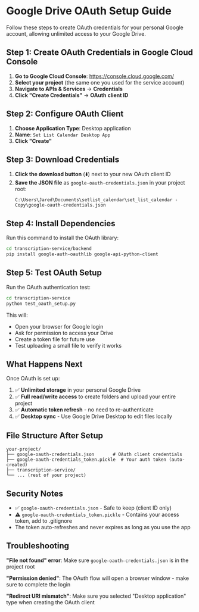 # Google Drive OAuth Setup Guide

Follow these steps to create OAuth credentials for your personal Google account, allowing unlimited access to your Google Drive.

## Step 1: Create OAuth Credentials in Google Cloud Console

1. **Go to Google Cloud Console**: https://console.cloud.google.com/
2. **Select your project** (the same one you used for the service account)
3. **Navigate to APIs & Services** → **Credentials**
4. **Click "Create Credentials"** → **OAuth client ID**

## Step 2: Configure OAuth Client

1. **Choose Application Type**: Desktop application
2. **Name**: `Set List Calendar Desktop App`
3. **Click "Create"**

## Step 3: Download Credentials

1. **Click the download button** (⬇️) next to your new OAuth client ID
2. **Save the JSON file** as `google-oauth-credentials.json` in your project root:
   ```
   C:\Users\Jared\Documents\setlist_calendar\set_list_calendar - Copy\google-oauth-credentials.json
   ```

## Step 4: Install Dependencies

Run this command to install the OAuth library:

```bash
cd transcription-service/backend
pip install google-auth-oauthlib google-api-python-client
```

## Step 5: Test OAuth Setup

Run the OAuth authentication test:

```bash
cd transcription-service
python test_oauth_setup.py
```

This will:
- Open your browser for Google login
- Ask for permission to access your Drive
- Create a token file for future use
- Test uploading a small file to verify it works

## What Happens Next

Once OAuth is set up:
1. ✅ **Unlimited storage** in your personal Google Drive
2. ✅ **Full read/write access** to create folders and upload your entire project
3. ✅ **Automatic token refresh** - no need to re-authenticate
4. ✅ **Desktop sync** - Use Google Drive Desktop to edit files locally

## File Structure After Setup

```
your-project/
├── google-oauth-credentials.json       # OAuth client credentials
├── google-oauth-credentials_token.pickle  # Your auth token (auto-created)
├── transcription-service/
└── ... (rest of your project)
```

## Security Notes

- ✅ `google-oauth-credentials.json` - Safe to keep (client ID only)
- ⚠️ `google-oauth-credentials_token.pickle` - Contains your access token, add to .gitignore
- The token auto-refreshes and never expires as long as you use the app

## Troubleshooting

**"File not found" error**: Make sure `google-oauth-credentials.json` is in the project root

**"Permission denied"**: The OAuth flow will open a browser window - make sure to complete the login

**"Redirect URI mismatch"**: Make sure you selected "Desktop application" type when creating the OAuth client